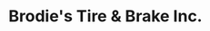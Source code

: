 ---
title: "Brodie's Tire & Brake Inc."
url: /petaluma/brodies-tire-and-brake-inc/
shop: car repair
---